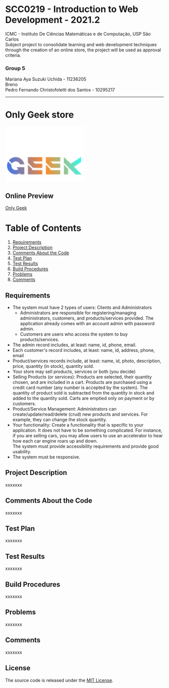 # SCC0219 - Introduction to Web Development - 2021.2<br>
ICMC - Instituto De Ciências Matemáticas e de Computação, USP São Carlos<br>
Subject project to consolidate learning and web development techniques through the creation of an online store, the project will be used as approval criteria.<br>

### Group 5
Mariana Aya Suzuki Uchida - 11236205<br>
Breno<br>
Pedro Fernando Christofoletti dos Santos  - 10295217<br>

---
# Only Geek store
<img src="frontend/images/onlyGeek/logo.png" alt="Only Geek logo" style="width:250px;"/>

## Online Preview
<a href="https://only-geek.pedrofernandoch.repl.co/" target="_blank">Only Geek</a>

# Table of Contents
1. [Requirements](#requirements)
2. [Project Description](#project-description)
3. [Comments About the Code](#comments-about-the-code)
4. [Test Plan](#test-plan)
5. [Test Results](#test-results)
6. [Build Procedures](#build-procedures)
7. [Problems](#problems)
8. [Comments](#comments)

## Requirements

* The system must have 2 types of users: Clients and Administrators
  - Administrators are responsible for registering/managing administrators, customers, and products/services provided. The application already comes with an account admin with password admin.
  - Customers are users who access the system to buy products/services.
* The admin record includes, at least: name, id, phone, email.
* Each customer's record includes, at least: name, id, address, phone, email
* Product/services records include, at least: name, id, photo, description, price, quantity (in stock), quantity sold.
* Your store may sell products, services or both (you decide)
* Selling Products (or services): Products are selected, their quantity chosen, and are included in a cart. Products are purchased using a credit card number (any number is accepted by the system). The quantity of product sold is subtracted from the quantity in stock and added to the quantity sold. Carts are emptied only on payment or by customers.
* Product/Service Management: Administrators can create/update/read/delete (crud) new products and services. For example, they can change the stock quantity.
* Your functionality: Create a functionality that is specific to your application. It does not have to be something complicated. For instance, if you are selling cars, you may allow users to use an accelerator to hear how each car engine roars up and down.   
The system must provide accessibility requirements and provide good usability. 
* The system must be responsive.


## Project Description

xxxxxxx

## Comments About the Code

xxxxxxx

## Test Plan

xxxxxxx

## Test Results

xxxxxxx

## Build Procedures

xxxxxxx

## Problems

xxxxxxx

## Comments

xxxxxxx

## License

The source code is released under the [MIT License](https://github.com/pedrofernandoch/only-geek-store/blob/master/LICENSE).
